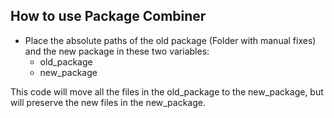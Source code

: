 ## How to use Package Combiner

- Place the absolute paths of the old package (Folder with manual fixes) and the new package in these two variables:
    - old_package 
    - new_package 

This code will move all the files in the old_package to the new_package, but will preserve the new files in the new_package. 